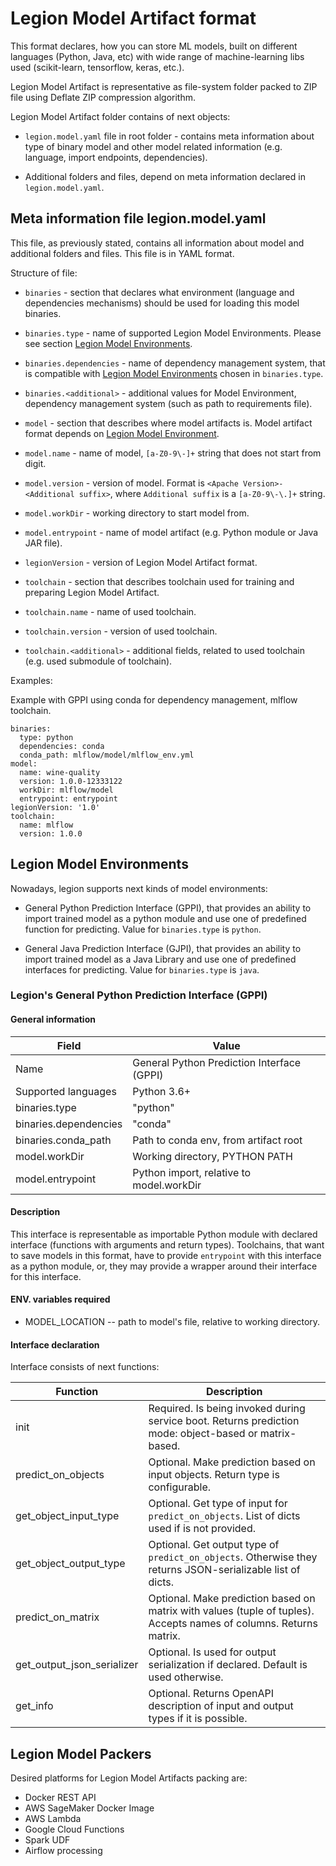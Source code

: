 # Legion Model Artifact format

This format declares, how you can store ML models, built on different languages (Python, Java, etc) 
with wide range of machine-learning libs used (scikit-learn, tensorflow, keras, etc.).

Legion Model Artifact is representative as file-system folder packed to ZIP file using Deflate ZIP compression algorithm.

Legion Model Artifact folder contains of next objects:

* `legion.model.yaml` file in root folder - contains meta information about type of binary model and other model
related information (e.g. language, import endpoints, dependencies).

* Additional folders and files, depend on meta information declared in `legion.model.yaml`.


## Meta information file legion.model.yaml

This file, as previously stated, contains all information about model and additional folders and files.
This file is in YAML format.

Structure of file:

* `binaries` - section that declares what environment (language and dependencies mechanisms) should be used 
for loading this model binaries.
  
* `binaries.type` - name of supported Legion Model Environments. 
Please see section [Legion Model Environments](#legion-model-environments).

* `binaries.dependencies` - name of dependency management system, that is compatible 
with [Legion Model Environments](#legion-model-environments) chosen in `binaries.type`.

* `binaries.<additional>` - additional values for Model Environment, dependency management system 
(such as path to requirements file).

* `model` - section that describes where model artifacts is. Model artifact format depends on [Legion Model Environment](#legion-model-environments).

* `model.name` - name of model, `[a-Z0-9\-]+` string that does not start from digit.

* `model.version` - version of model. Format is `<Apache Version>-<Additional suffix>`, 
where `Additional suffix` is a `[a-Z0-9\-\.]+` string.

* `model.workDir` - working directory to start model from.

* `model.entrypoint` - name of model artifact (e.g. Python module or Java JAR file).

* `legionVersion` - version of Legion Model Artifact format.

* `toolchain` - section that describes toolchain used for training and preparing Legion Model Artifact.

* `toolchain.name` - name of used toolchain.

* `toolchain.version` - version of used toolchain.

* `toolchain.<additional>` - additional fields, related to used toolchain (e.g. used submodule of toolchain).

Examples:

Example with GPPI using conda for dependency management, mlflow toolchain.
```
binaries:
  type: python
  dependencies: conda
  conda_path: mlflow/model/mlflow_env.yml
model:
  name: wine-quality
  version: 1.0.0-12333122
  workDir: mlflow/model
  entrypoint: entrypoint
legionVersion: '1.0'
toolchain:
  name: mlflow
  version: 1.0.0
```

## Legion Model Environments

Nowadays, legion supports next kinds of model environments:

* General Python Prediction Interface (GPPI), that provides an ability to import trained model 
as a python module and use one of predefined function for predicting. Value for `binaries.type` is `python`.

* General Java Prediction Interface (GJPI), that provides an ability to import trained model
as a Java Library and use one of predefined interfaces for predicting. Value for `binaries.type` is `java`.

### Legion's General Python Prediction Interface (GPPI)

#### General information
| Field                 | Value                                      |
|-----------------------|--------------------------------------------|
| Name                  | General Python Prediction Interface (GPPI) |
| Supported languages   | Python 3.6+                                |
| binaries.type         | "python"                                   |
| binaries.dependencies | "conda"                                    |
| binaries.conda_path   | Path to conda env, from artifact root      |
| model.workDir         | Working directory, PYTHON PATH             |
| model.entrypoint      | Python import, relative to model.workDir   |

#### Description
This interface is representable as importable Python module with declared interface 
(functions with arguments and return types). 
Toolchains, that want to save models in this format, have to provide `entrypoint` with this interface 
as a python module, or, they may provide a wrapper around their interface for this interface.

#### ENV. variables required

* MODEL_LOCATION -- path to model's file, relative to working directory.

#### Interface declaration
Interface consists of next functions:

| Function                   | Description                                                                                                          |
|----------------------------|----------------------------------------------------------------------------------------------------------------------|
| init                       | Required. Is being invoked during service boot. Returns prediction mode: object-based or matrix-based.               |
| predict_on_objects         | Optional. Make prediction based on input objects. Return type is configurable.                                       |
| get_object_input_type      | Optional. Get type of input for `predict_on_objects`. List of dicts used if is not provided.                         |
| get_object_output_type     | Optional. Get output type of `predict_on_objects`. Otherwise they returns JSON-serializable list of dicts.           |
| predict_on_matrix          | Optional. Make prediction based on matrix with values (tuple of tuples). Accepts names of columns. Returns matrix.   |
| get_output_json_serializer | Optional. Is used for output serialization if declared. Default is used otherwise.                                   |
| get_info                   | Optional. Returns OpenAPI description of input and output types if it is possible.                                   |


## Legion Model Packers

Desired platforms for Legion Model Artifacts packing are:
* Docker REST API
* AWS SageMaker Docker Image
* AWS Lambda
* Google Cloud Functions
* Spark UDF
* Airflow processing
 